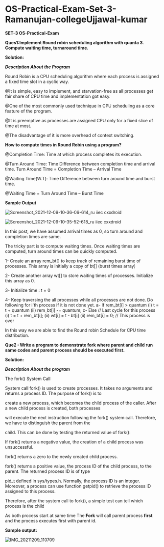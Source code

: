 # OS-Practical-Exam-Set-3-Ramanujan-collegeUjjawal-kumar

**SET-3 OS-Practical-Exam**

**Ques1:Implement Round robin scheduling algorithm with quanta 3. Compute waiting time, 
turnaround time.**

**Solution:**

*********Description About the Program*********

Round Robin is a CPU scheduling algorithm where each process is assigned a fixed time slot in a cyclic way.

@It is simple, easy to implement, and starvation-free as all processes get fair share of CPU time and implementation got easy. 

@One of the most commonly used technique in CPU scheduling as a core feature of the program.

@It is preemptive as processes are assigned CPU only for a fixed slice of time at most.

@The disadvantage of it is more overhead of context switching.

**How to compute times in Round Robin using a program?**

@Completion Time: Time at which process completes its execution.

@Turn Around Time: Time Difference between completion time and arrival time. Turn Around Time = Completion Time – Arrival Time

@Waiting Time(W.T): Time Difference between turn around time and burst time. 

@Waiting Time = Turn Around Time – Burst Time

**Sample Output**

![Screenshot_2021-12-09-10-36-06-614_ru iiec cxxdroid](https://user-images.githubusercontent.com/83595564/145340001-f5e7b947-7114-422f-8988-c8734c21f330.jpg)

 
 ![Screenshot_2021-12-09-10-35-52-618_ru iiec cxxdroid](https://user-images.githubusercontent.com/83595564/145339365-2f379d0a-f5e1-4fd2-8372-c40401c890d9.jpg)
 
In this post, we have assumed arrival times as 0, so turn around and completion times are same.

The tricky part is to compute waiting times. Once waiting times are computed, turn around times can be quickly computed.

1- Create an array rem_bt[] to keep track of remaining
   burst time of processes. This array is initially a 
   copy of bt[] (burst times array)
   
2- Create another array wt[] to store waiting times
   of processes. Initialize this array as 0.
   
3- Initialize time : t = 0

4- Keep traversing the all processes while all processes
   are not done. Do following for i'th process if it is
   not done yet.
    a- If rem_bt[i] > quantum
       (i)  t = t + quantum
       (ii) rem_bt[i] -= quantum;
    c- Else // Last cycle for this process
       (i)  t = t + rem_bt[i];
       (ii) wt[i] = t - bt[i]
       (ii) rem_bt[i] = 0; // This process is over
       
In this way we are able to find the Round robin Schedule for CPU time distribution. 


**Que2 : Write a program to demonstrate fork where parent and child run same codes and parent 
process should be executed first.**

**Solution:**

***Description About the program***

The fork() System Call

System call fork() is used to create processes. It takes no arguments and returns a process ID. The purpose of fork() is to

create a new process, which becomes the child process of the caller. After a new child process is created, both processes 

will execute the next instruction following the fork() system call. Therefore, we have to distinguish the parent from the

child. This can be done by testing the returned value of fork():

If fork() returns a negative value, the creation of a child process was unsuccessful.

fork() returns a zero to the newly created child process.

fork() returns a positive value, the process ID of the child process, to the parent. The returned process ID is of type

pid_t defined in sys/types.h. Normally, the process ID is an integer. Moreover, a process can use function getpid() to retrieve the process ID assigned to this process.

Therefore, after the system call to fork(), a simple test can tell which process is the child

As both process start at same time The **Fork** will call parent process **first** and the process executes first with parent id. 

**Sample output:**

![IMG_20211209_110709](https://user-images.githubusercontent.com/83595564/145342322-cd19e292-6d4b-4ad9-8234-6e80c7673f8e.jpg)

